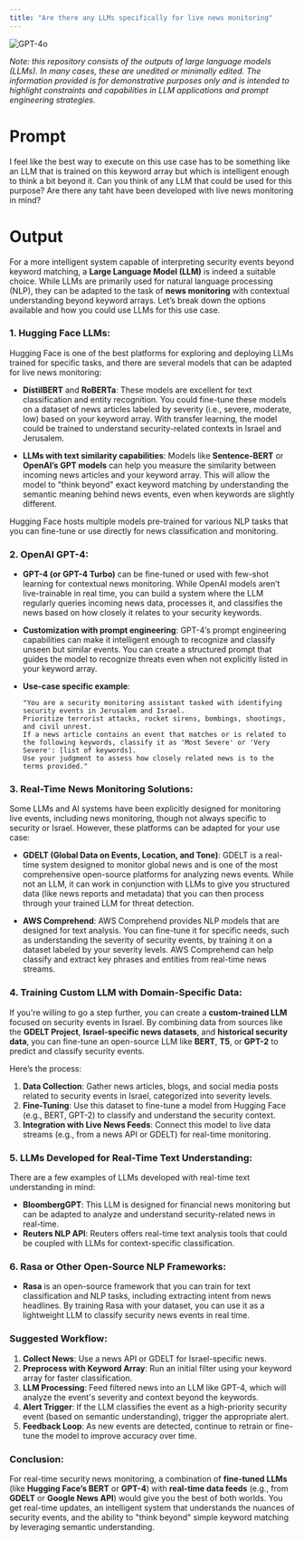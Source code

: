 ```yaml
---
title: "Are there any LLMs specifically for live news monitoring"
---
```

![GPT-4o](https://img.shields.io/badge/GPT--4o-3333FF?style=for-the-badge&logo=openai&logoColor=white)



*Note: this repository consists of the outputs of large language models (LLMs). In many cases, these are unedited or minimally edited. The information provided is for demonstrative purposes only and is intended to highlight constraints and capabilities in LLM applications and prompt engineering strategies.*


# Prompt

I feel like the best way to execute on this use case has to be something like an LLM that is trained on this keyword array but which is intelligent enough to think a bit beyond it. Can you think of any LLM that could be used for this purpose? Are there any taht have been developed with live news monitoring in mind?

# Output

For a more intelligent system capable of interpreting security events beyond keyword matching, a **Large Language Model (LLM)** is indeed a suitable choice. While LLMs are primarily used for natural language processing (NLP), they can be adapted to the task of **news monitoring** with contextual understanding beyond keyword arrays. Let’s break down the options available and how you could use LLMs for this use case.

### 1. **Hugging Face LLMs**:
   Hugging Face is one of the best platforms for exploring and deploying LLMs trained for specific tasks, and there are several models that can be adapted for live news monitoring:

   - **DistilBERT** and **RoBERTa**: These models are excellent for text classification and entity recognition. You could fine-tune these models on a dataset of news articles labeled by severity (i.e., severe, moderate, low) based on your keyword array. With transfer learning, the model could be trained to understand security-related contexts in Israel and Jerusalem.

   - **LLMs with text similarity capabilities**: Models like **Sentence-BERT** or **OpenAI’s GPT models** can help you measure the similarity between incoming news articles and your keyword array. This will allow the model to "think beyond" exact keyword matching by understanding the semantic meaning behind news events, even when keywords are slightly different.

   Hugging Face hosts multiple models pre-trained for various NLP tasks that you can fine-tune or use directly for news classification and monitoring.

### 2. **OpenAI GPT-4**:
   - **GPT-4 (or GPT-4 Turbo)** can be fine-tuned or used with few-shot learning for contextual news monitoring. While OpenAI models aren’t live-trainable in real time, you can build a system where the LLM regularly queries incoming news data, processes it, and classifies the news based on how closely it relates to your security keywords.
   
   - **Customization with prompt engineering**: GPT-4’s prompt engineering capabilities can make it intelligent enough to recognize and classify unseen but similar events. You can create a structured prompt that guides the model to recognize threats even when not explicitly listed in your keyword array.

   - **Use-case specific example**:
     ```
     "You are a security monitoring assistant tasked with identifying security events in Jerusalem and Israel. 
     Prioritize terrorist attacks, rocket sirens, bombings, shootings, and civil unrest. 
     If a news article contains an event that matches or is related to the following keywords, classify it as 'Most Severe' or 'Very Severe': [list of keywords]. 
     Use your judgment to assess how closely related news is to the terms provided."
     ```

### 3. **Real-Time News Monitoring Solutions**:
Some LLMs and AI systems have been explicitly designed for monitoring live events, including news monitoring, though not always specific to security or Israel. However, these platforms can be adapted for your use case:

   - **GDELT (Global Data on Events, Location, and Tone)**:
     GDELT is a real-time system designed to monitor global news and is one of the most comprehensive open-source platforms for analyzing news events. While not an LLM, it can work in conjunction with LLMs to give you structured data (like news reports and metadata) that you can then process through your trained LLM for threat detection.

   - **AWS Comprehend**:
     AWS Comprehend provides NLP models that are designed for text analysis. You can fine-tune it for specific needs, such as understanding the severity of security events, by training it on a dataset labeled by your severity levels. AWS Comprehend can help classify and extract key phrases and entities from real-time news streams.

### 4. **Training Custom LLM with Domain-Specific Data**:
If you're willing to go a step further, you can create a **custom-trained LLM** focused on security events in Israel. By combining data from sources like the **GDELT Project**, **Israel-specific news datasets**, and **historical security data**, you can fine-tune an open-source LLM like **BERT**, **T5**, or **GPT-2** to predict and classify security events.

Here’s the process:
1. **Data Collection**: Gather news articles, blogs, and social media posts related to security events in Israel, categorized into severity levels.
2. **Fine-Tuning**: Use this dataset to fine-tune a model from Hugging Face (e.g., BERT, GPT-2) to classify and understand the security context.
3. **Integration with Live News Feeds**: Connect this model to live data streams (e.g., from a news API or GDELT) for real-time monitoring.

### 5. **LLMs Developed for Real-Time Text Understanding**:
There are a few examples of LLMs developed with real-time text understanding in mind:
- **BloombergGPT**: This LLM is designed for financial news monitoring but can be adapted to analyze and understand security-related news in real-time.
- **Reuters NLP API**: Reuters offers real-time text analysis tools that could be coupled with LLMs for context-specific classification. 

### 6. **Rasa or Other Open-Source NLP Frameworks**:
   - **Rasa** is an open-source framework that you can train for text classification and NLP tasks, including extracting intent from news headlines. By training Rasa with your dataset, you can use it as a lightweight LLM to classify security news events in real time.

### Suggested Workflow:
1. **Collect News**: Use a news API or GDELT for Israel-specific news.
2. **Preprocess with Keyword Array**: Run an initial filter using your keyword array for faster classification.
3. **LLM Processing**: Feed filtered news into an LLM like GPT-4, which will analyze the event's severity and context beyond the keywords.
4. **Alert Trigger**: If the LLM classifies the event as a high-priority security event (based on semantic understanding), trigger the appropriate alert.
5. **Feedback Loop**: As new events are detected, continue to retrain or fine-tune the model to improve accuracy over time.

### Conclusion:
For real-time security news monitoring, a combination of **fine-tuned LLMs** (like **Hugging Face’s BERT** or **GPT-4**) with **real-time data feeds** (e.g., from **GDELT** or **Google News API**) would give you the best of both worlds. You get real-time updates, an intelligent system that understands the nuances of security events, and the ability to "think beyond" simple keyword matching by leveraging semantic understanding.